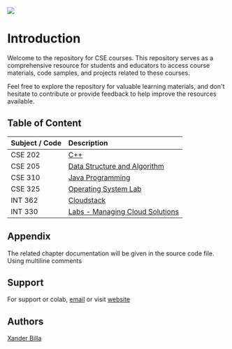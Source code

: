 ![](https://i.imgur.com/G6sWWqH.png)

# Introduction

Welcome to the repository for CSE courses. This repository serves as a comprehensive resource for students and educators to access course materials, code samples, and projects related to these courses. 

Feel free to explore the repository for valuable learning materials, and don't hesitate to contribute or provide feedback to help improve the resources available.

## Table of Content

| Subject / Code      |  Description    |
| :------------------ | :------------- | 
| CSE 202       | [C++](https://github.com/xanderbilla/LPU-Academics/tree/main/blob/CSE202/CSE202.md) |
| CSE 205       | [Data Structure and Algorithm](https://github.com/xanderbilla/LPU-Academics/tree/main/blob/CSE205/CSE205.md) |
| CSE 310       | [Java Programming](https://github.com/xanderbilla/LPU-Academics/tree/main/blob/CSE310/CSE310.md) |
| CSE 325       | [Operating System Lab](https://github.com/xanderbilla/LPU-Academics/tree/main/blob/CSE325/CSE325.md) |
| INT 362       | [Cloudstack](https://github.com/xanderbilla/LPU-Academics/tree/main/blob/INT362/INT362.md) |
| INT 330       | [Labs - Managing Cloud Solutions](xanderbilla.s3-website.ap-south-1.amazonaws.com/) |

## Appendix

The related chapter documentation will be given in the source code file. Using multiline comments

## Support

For support or colab, [email](mailto:dev.xanderbilla@gmail.com) or visit [website](https://xanderbilla.com)

## Authors

[Xander Billa](https://xanderbilla.com)
